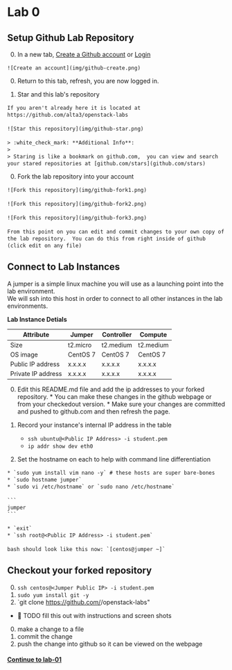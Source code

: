 # Lab 0

## Setup Github Lab Repository

  0. In a new tab, [Create a Github account](https://github.com/join) or [Login](https://github.com/login)

    ![Create an account](img/github-create.png)
      
  0. Return to this tab, refresh, you are now logged in.

  0. Star and this lab's repository

    If you aren't already here it is located at https://github.com/alta3/openstack-labs
    
    ![Star this repository](img/github-star.png)

    > :white_check_mark: **Additional Info**:
    >
    > Staring is like a bookmark on github.com,  you can view and search your stared repositories at [github.com/stars](github.com/stars)

  0. Fork the lab repository into your account

    ![Fork this repository](img/github-fork1.png)

    ![Fork this repository](img/github-fork2.png)

    ![Fork this repository](img/github-fork3.png)

    From this point on you can edit and commit changes to your own copy of the lab repository.  You can do this from right inside of github (click edit on any file)


## Connect to Lab Instances

  A jumper is a simple linux machine you will use as a launching point into the lab environment.  
  We will ssh into this host in order to connect to all other instances in the lab environments.

  **Lab Instance Detials**

| Attribute          | Jumper   | Controller | Compute   |
| ------------------ | -------- | ---------- | --------- |
| Size               | t2.micro | t2.medium  | t2.medium |
| OS image           | CentOS 7 | CentOS 7   | CentOS 7  |
| Public IP address  | x.x.x.x  | x.x.x.x    | x.x.x.x   |
| Private IP address | x.x.x.x  | x.x.x.x    | x.x.x.x   |

  0. Edit this README.md file and add the ip addresses to your forked repository.
    * You can make these changes in the github webpage or from your checkedout version.
    * Make sure your changes are committed and pushed to github.com and then refresh the page.

  0. Record your instance's internal IP address in the table
    
     * `ssh ubuntu@<Public IP Address> -i student.pem` 
     * `ip addr show dev eth0`

  0. Set the hostname on each to help with command line differentiation

    * `sudo yum install vim nano -y` # these hosts are super bare-bones
    * `sudo hostname jumper`
    * `sudo vi /etc/hostname` or `sudo nano /etc/hostname`
    
    ```
    jumper
    ```

    * `exit`
    * `ssh root@<Public IP Address> -i student.pem`

    bash should look like this now: `[centos@jumper ~]`

## Checkout your forked repository

  0. `ssh centos@<Jumper Public IP> -i student.pem`
  0. `sudo yum install git -y`
  0. `git clone https://github.com/<Your username>/openstack-labs"

  * :red_circle: TODO fill this out with instructions and screen shots
  0. make a change to a file
  0. commit the change
  0. push the change into github so it can be viewed on the webpage


#### [Continue to lab-01](../lab-01)
